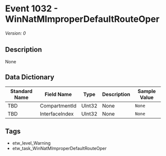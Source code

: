 # Event 1032 - WinNatMImproperDefaultRouteOper
###### Version: 0

## Description
None

## Data Dictionary
|Standard Name|Field Name|Type|Description|Sample Value|
|---|---|---|---|---|
|TBD|CompartmentId|UInt32|None|`None`|
|TBD|InterfaceIndex|UInt32|None|`None`|

## Tags
* etw_level_Warning
* etw_task_WinNatMImproperDefaultRouteOper